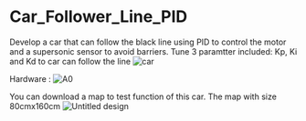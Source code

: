 # Car_Follower_Line_PID
Develop a car that can follow the black line using PID to control the motor and a supersonic sensor to avoid barriers.
Tune 3 paramtter included: Kp, Ki and Kd to car can follow the line
![car](https://github.com/Honf103/Car_with_PID_and_supersonic/assets/171224647/a6d480f1-5ae5-42fc-a5b2-5afbc810c159)

Hardware :
![A0](https://github.com/Honf103/Car_with_PID_and_supersonic/assets/171224647/0d301fea-fc5e-4b8d-8f37-0b9083c96d16)

You can download a map to test function of this car.
The map with size 80cmx160cm
![Untitled design](https://github.com/Honf03/Car_Follower_Line_PID/assets/105418313/8b401b18-eddd-4c4f-9ada-329c702ffdd6)
